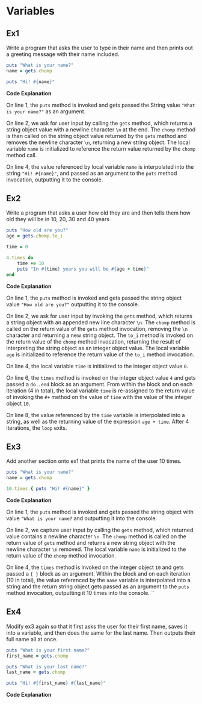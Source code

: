 # Variables

## Ex1

Write a program that asks the user to type in their name and then prints out a greeting message with their name included.

```ruby
puts "What is your name?"
name = gets.chomp

puts "Hi! #{name}"
```

**Code Explanation**

On line 1,  the `puts` method is invoked and gets passed the String value `"What is your name?"` as an argument.

On line 2, we ask for user input by calling the `gets` method, which returns a string object value with a newline character `\n` at the end. The `chomp` method is then called on the string object value returned by the `gets` method and removes the newline character `\n`, returning a new string object. The local variable `name` is initialized to reference the return value returned by the `chomp` method call.

On line 4, the value referenced by local variable `name` is interpolated into the string `"Hi! #{name}"`, and passed as an argument to the `puts` method invocation, outputting it to the console.


## Ex2

Write a program that asks a user how old they are and then tells them how old they will be in 10, 20, 30 and 40 years

```ruby
puts "How old are you?"
age = gets.chomp.to_i

time = 0

4.times do
	time += 10
	puts "In #{time} years you will be #{age + time}"
end
```

**Code Explanation**

On line 1, the `puts` method is invoked and gets passed the string object value `"How old are you?"` outputting it to the console.

On line 2, we ask for user input by invoking the `gets` method, which returns a string object with an appended new line character `\n`. The `chomp` method is called on the return value of the `gets` method invocation, removing the `\n` character and returning a new string object. The `to_i` method is invoked on the return value of the `chomp` method invocation, returning the result of interpreting the string object as an integer object value. The local variable `age` is initialized to reference the return value of the `to_i` method invocation.

On line 4, the local variable `time` is initialized to the integer object value `0`.

On line 6, the `times` method is invoked on the integer object value `4` and gets passed a `do..end` block as an argument. From within the block and on each iteration (4 in total), the local variable `time` is re-assigned to the return value of invoking the `#+` method on the value of `time` with the value of the integer object `10`.

On line 8, the value referenced by the `time` variable is interpolated into a string, as well as the returning value of the expression `age + time`. After 4 iterations, the `loop` exits.
## Ex3

Add another section onto ex1 that prints the name of the user 10 times.

```ruby
puts "What is your name?"
name = gets.chomp

10.times { puts "Hi! #{name}" }
```

**Code Explanation**

On line 1, the `puts` method is invoked and gets passed the string object with value `"What is your name?` and outputting it into the console.

On line 2, we capture user input by calling the `gets` method, which returned value contains a newline character `\n`. The `chomp` method is called on the return value of `gets` method and returns a new string object with the newline character `\n` removed. The local variable `name` is initialized to the return value of the `chomp` method invocation.

On line 4, the `times` method is invoked on the integer object `10` and gets passed a `{ }` block as an argument. Within the block and on each iteration (10 in total), the value referenced by the `name` variable is interpolated into a string and the return string object gets passed as an argument to the `puts` method invocation, outputting it 10 times into the console. ``
## Ex4

Modify ex3 again so that it first asks the user for their first name, saves it into a variable, and then does the same for the last name. Then outputs their full name all at once.

```ruby
puts "What is your first name?"
first_name = gets.chomp

puts "What is your last name?"
last_name = gets.chomp

puts "Hi! #{first_name} #{last_name}"
```

**Code Explanation**



